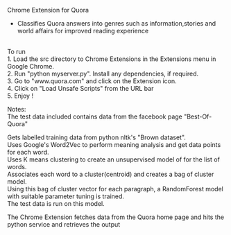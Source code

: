 Chrome Extension for Quora<br/>
- Classifies Quora answers into genres such as information,stories and world affairs for improved reading experience<br/>
<br/>
To run<br/>
1. Load the src directory to Chrome Extensions in the Extensions menu in Google Chrome.<br/>
2. Run "python myserver.py". Install any dependencies, if required.<br/>
3. Go to "www.quora.com" and click on the Extension icon.<br/>
4. Click on "Load Unsafe Scripts" from the URL bar<br/>
5. Enjoy !<br/>


Notes:<br/>
The test data included contains data from the facebook page "Best-Of-Quora"<br/>

Gets labelled training data from python nltk's "Brown dataset". <br/>
Uses Google's Word2Vec to perform meaning analysis and get data points for each word. <br/>
Uses K means clustering to create an unsupervised model of for the list of words.<br/>
Associates each word to a cluster(centroid) and creates a bag of cluster model.<br/>
Using this bag of cluster vector for each paragraph, a RandomForest model with suitable parameter tuning is trained.<br/>
The test data is run on this model.<br/>

The Chrome Extension fetches data from the Quora home page and hits the python service and retrieves the output<br/>
